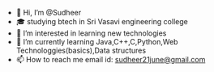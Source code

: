 - 👋 Hi, I’m @Sudheer
- 🎓 studying btech in Sri Vasavi engineering college
- 👀 I’m interested in learning new technologies
- 🌱 I’m currently learning Java,C++,C,Python,Web Technologgies(basics),Data structures
- 📫 How to reach me email id: sudheer21june@gmail.com

<!---
Sudheer63/Sudheer63 is a ✨ special ✨ repository because its `README.md` (this file) appears on your GitHub profile.
You can click the Preview link to take a look at your changes.
--->
